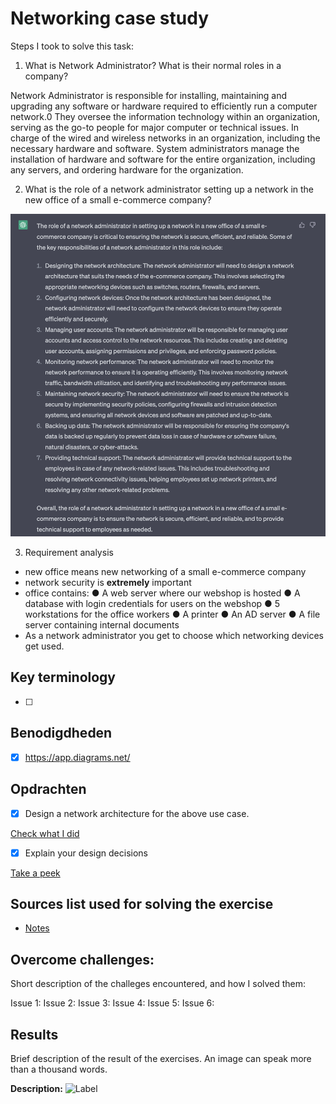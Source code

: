 # Networking case study

Steps I took to solve this task:

1. What is Network Administrator? What is their normal roles in a company?

Network Administrator is responsible for installing, maintaining and upgrading any software or hardware required to efficiently run a computer network.0 They oversee the information technology within an organization, serving as the go-to people for major computer or technical issues. In charge of the wired and wireless networks in an organization, including the necessary hardware and software. System administrators manage the installation of hardware and software for the entire organization, including any servers, and ordering hardware for the organization.

2. What is the role of a network administrator setting up a network in the new office of a small e-commerce company?

![Role of NA](00_includes/week-3-includes/ntw-07-role.png)

3. Requirement analysis

- new office means new networking of a small e-commerce company
- network security is **extremely** important
- office contains:
  ● A web server where our webshop is hosted
  ● A database with login credentials for users on the webshop
  ● 5 workstations for the office workers
  ● A printer
  ● An AD server
  ● A file server containing internal documents
- As a network administrator you get to choose which networking devices get used.

## Key terminology

- [ ]

## Benodigdheden

- [x] https://app.diagrams.net/

## Opdrachten

- [x] Design a network architecture for the above use case.

[Check what I did]()

- [x] Explain your design decisions

[Take a peek]()

## Sources list used for solving the exercise

- [Notes]()

## Overcome challenges:

Short description of the challeges encountered, and how I solved them:

Issue 1:
Issue 2:
Issue 3:
Issue 4:
Issue 5:
Issue 6:

## Results

Brief description of the result of the exercises. An image can speak more than a thousand words.

**Description:**
![Label]()

